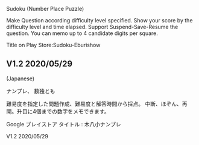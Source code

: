 Sudoku (Number Place Puzzle)    

Make Question according difficulty level specified. Show your score by the difficulty level and time elapsed.
Support Suspend-Save-Resume the question. You can memo up to 4 candidate digits per square.

Title on Play Store:Sudoku-Eburishow

V1.2 2020/05/29
-------------------------------------------------------------------
(Japanese)

ナンプレ、 数独とも

難易度を指定した問題作成、難易度と解答時間から採点。
中断、ほぞん、再開。升目に4個までの数字をメモできます。

Google プレイストア タイトル : 木八小ナンプレ

V1.2 2020/05/29
